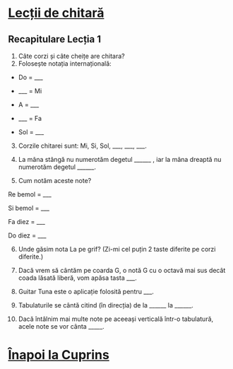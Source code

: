 # [Lecții de chitară](https://github.com/Voluntari-Noi/guitar-lessons)

## Recapitulare Lecția 1

1. Câte corzi și câte cheițe are chitara?
2. Folosește notația internațională:

* Do = ___

* ___ = Mi

* A = ___

* ___ = Fa

* Sol = ___

3. Corzile chitarei sunt: Mi, Si, Sol, ___, ___, ___.

4. La mâna stângă nu numerotăm degetul ______ , iar la mâna dreaptă nu numerotăm degetul ______.

5. Cum notăm aceste note?

Re bemol = ___

Si bemol = ___

Fa diez = ___

Do diez = ___

6. Unde găsim nota La pe grif? (Zi-mi cel puțin 2 taste diferite pe corzi diferite.)

7. Dacă vrem să cântăm pe coarda G, o notă G cu o octavă mai sus decât coada lăsată liberă, vom apăsa tasta ___.

8. Guitar Tuna este o aplicație folosită pentru ___.

9. Tabulaturile se cântă citind (în direcția) de la ______ la ______.

10. Dacă întâlnim mai multe note pe aceeași verticală într-o tabulatură, acele note se vor cânta _____.

# [Înapoi la Cuprins](https://github.com/Voluntari-Noi/guitar-lessons)
